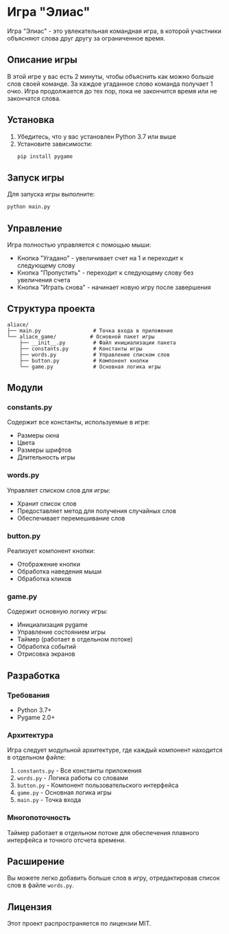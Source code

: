 # Игра "Элиас"

Игра "Элиас" - это увлекательная командная игра, в которой участники объясняют слова друг другу за ограниченное время.

## Описание игры

В этой игре у вас есть 2 минуты, чтобы объяснить как можно больше слов своей команде. 
За каждое угаданное слово команда получает 1 очко. 
Игра продолжается до тех пор, пока не закончится время или не закончатся слова.

## Установка

1. Убедитесь, что у вас установлен Python 3.7 или выше
2. Установите зависимости:
   ```bash
   pip install pygame
   ```

## Запуск игры

Для запуска игры выполните:
```bash
python main.py
```

## Управление

Игра полностью управляется с помощью мыши:
- Кнопка "Угадано" - увеличивает счет на 1 и переходит к следующему слову
- Кнопка "Пропустить" - переходит к следующему слову без увеличения счета
- Кнопка "Играть снова" - начинает новую игру после завершения

## Структура проекта

```
aliace/
├── main.py                 # Точка входа в приложение
└── aliace_game/           # Основной пакет игры
    ├── __init__.py         # Файл инициализации пакета
    ├── constants.py        # Константы игры
    ├── words.py            # Управление списком слов
    ├── button.py           # Компонент кнопки
    └── game.py             # Основная логика игры
```

## Модули

### constants.py
Содержит все константы, используемые в игре:
- Размеры окна
- Цвета
- Размеры шрифтов
- Длительность игры

### words.py
Управляет списком слов для игры:
- Хранит список слов
- Предоставляет метод для получения случайных слов
- Обеспечивает перемешивание слов

### button.py
Реализует компонент кнопки:
- Отображение кнопки
- Обработка наведения мыши
- Обработка кликов

### game.py
Содержит основную логику игры:
- Инициализация pygame
- Управление состоянием игры
- Таймер (работает в отдельном потоке)
- Обработка событий
- Отрисовка экранов

## Разработка

### Требования
- Python 3.7+
- Pygame 2.0+

### Архитектура
Игра следует модульной архитектуре, где каждый компонент находится в отдельном файле:
1. `constants.py` - Все константы приложения
2. `words.py` - Логика работы со словами
3. `button.py` - Компонент пользовательского интерфейса
4. `game.py` - Основная логика игры
5. `main.py` - Точка входа

### Многопоточность
Таймер работает в отдельном потоке для обеспечения плавного интерфейса и точного отсчета времени.

## Расширение

Вы можете легко добавить больше слов в игру, отредактировав список слов в файле `words.py`.

## Лицензия

Этот проект распространяется по лицензии MIT.
